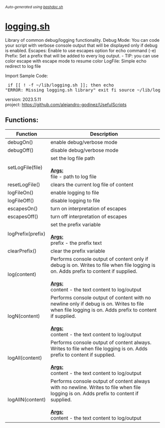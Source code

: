 <small><i>Auto-generated using [bashdoc.sh](https://github.com/alejandro-godinez/UsefulScripts/blob/trunk/bashdoc/bashdoc.sh)</i></small>
# [logging.sh](../logging.sh)

 Library of common debug/logging functionality.
   Debug Mode:  You can code your script with verbose console output that will 
                be displayed only if debug is enabled.
   Escapes:  Enable to use escapes option for echo command (-e)
   Prefix:  Set a prefix that will be added to every log output.
            - TIP: you can use color escape with escape mode to resume color
   LogFile:  Simple echo redirect to log file


 Import Sample Code:
     <pre>
     if [[ ! -f ~/lib/logging.sh ]]; then
       echo "ERROR: Missing logging.sh library"
       exit
     fi
     source ~/lib/logging.sh
     </pre>

 version: 2023.5.11  
 project:  https://github.com/alejandro-godinez/UsefulScripts  


## Functions:
| Function | Description |
|----------|-------------|
| debugOn() | enable debug/verbose mode   |
| debugOff() | disable debug/verbose mode   |
| setLogFile(file) | set the log file path    <br><br><u><b>Args:</b></u><br>file - path to log file  <br> |
| resetLogFile() | clears the current log file of content   |
| logFileOn() | enable logging to file   |
| logFileOff() | disable logging to file   |
| escapesOn() | turn on interpretation of escapes   |
| escapesOff() | turn off interpretation of escapes   |
| logPrefix(prefix) | set the prefix variable    <br><br><u><b>Args:</b></u><br>prefix - the prefix text  <br> |
| clearPrefix() | clear the prefix variable   |
| log(content) | Performs console output of content only if debug is on.  Writes to file when file logging is on.  Adds prefix to content if supplied.    <br><br><u><b>Args:</b></u><br>content - the text content to log/output  <br> |
| logN(content) | Performs console output of content with no newline only if debug is on.  Writes to file when file logging is on.  Adds prefix to content if supplied.    <br><br><u><b>Args:</b></u><br>content - the text content to log/output  <br> |
| logAll(content) | Performs console output of content always.  Writes to file when file logging is on.  Adds prefix to content if supplied.    <br><br><u><b>Args:</b></u><br>content - the text content to log/output  <br> |
| logAllN(content) | Performs console output of content always with no newline.  Writes to file when file logging is on.  Adds prefix to content if supplied.    <br><br><u><b>Args:</b></u><br>content - the text content to log/output  <br> |
